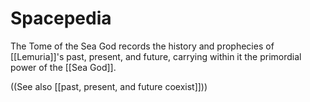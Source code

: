 # Spacepedia
The Tome of the Sea God records the history and prophecies of [[Lemuria]]'s past, present, and future, carrying within it the primordial power of the [[Sea God]].

((See also [[past, present, and future coexist]]))